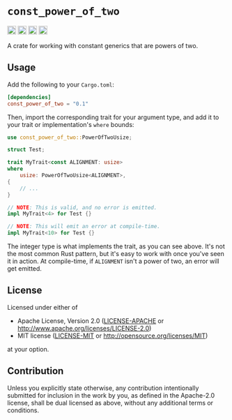 # `const_power_of_two`

[<img alt="github" src="https://img.shields.io/badge/github-seancroach%2Fconst__power__of__two-ab9df2?style=for-the-badge&logo=github" height="20">](https://github.com/seancroach/const_power_of_two)
[<img alt="crates.io" src="https://img.shields.io/crates/v/const_power_of_two?style=for-the-badge&logo=rust" height="20">](https://crates.io/crates/const_power_of_two)
[<img alt="docs.rs" src="https://img.shields.io/docsrs/const_power_of_two?style=for-the-badge&logo=docsdotrs" height="20">](https://docs.rs/const_power_of_two)
[<img alt="build status" src="https://img.shields.io/github/actions/workflow/status/seancroach/const_power_of_two/ci.yml?style=for-the-badge&logo=github" height="20">](https://github.com/seancroach/const_power_of_two/actions?query=branch%3Amain)

A crate for working with constant generics that are powers of two.

## Usage

Add the following to your `Cargo.toml`:

```toml
[dependencies]
const_power_of_two = "0.1"
```

Then, import the corresponding trait for your argument type, and add it to your
trait or implementation's `where` bounds:

```rust
use const_power_of_two::PowerOfTwoUsize;

struct Test;

trait MyTrait<const ALIGNMENT: usize>
where
    usize: PowerOfTwoUsize<ALIGNMENT>,
{
    // ...
}

// NOTE: This is valid, and no error is emitted.
impl MyTrait<4> for Test {}

// NOTE: This will emit an error at compile-time.
impl MyTrait<10> for Test {}
```

The integer type is what implements the trait, as you can see above. It's not
the most common Rust pattern, but it's easy to work with once you've seen it
in action. At compile-time, if `ALIGNMENT` isn't a power of two, an error will
get emitted.

## License

Licensed under either of

- Apache License, Version 2.0
  ([LICENSE-APACHE](https://github.com/seancroach/const_power_of_two/blob/main/LICENSE-APACHE)
  or <http://www.apache.org/licenses/LICENSE-2.0>)
- MIT license
  ([LICENSE-MIT](https://github.com/seancroach/const_power_of_two/blob/main/LICENSE-MIT)
  or <http://opensource.org/licenses/MIT>)

at your option.

## Contribution

Unless you explicitly state otherwise, any contribution intentionally submitted
for inclusion in the work by you, as defined in the Apache-2.0 license, shall be
dual licensed as above, without any additional terms or conditions.
